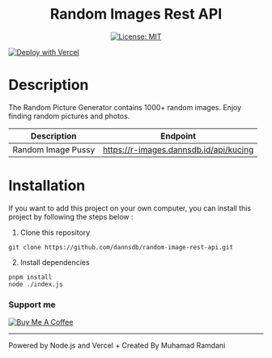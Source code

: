 <div align="center">
<h1>Random Images Rest API</h1>

[![License: MIT](https://img.shields.io/badge/License-MIT-yellow.svg)](https://opensource.org/licenses/MIT)

</div>

[![Deploy with Vercel](https://vercel.com/button)](https://r-images.dannsdb.id/)

# Description
The Random Picture Generator contains 1000+ random images. Enjoy finding random pictures and photos.

| Description | Endpoint | 
|------------ | ---------|
| Random Image Pussy | https://r-images.dannsdb.id/api/kucing |

# Installation
If you want to add this project on your own computer, you can install this project by following the steps below :

1. Clone this repository
```
git clone https://github.com/dannsdb/random-image-rest-api.git
```
2. Install dependencies
```
pnpm install
node ./index.js
```

### Support me


[![Buy Me A Coffee](https://cdn.buymeacoffee.com/buttons/v2/default-yellow.png)](https://ko-fi.com/itsramm )

---
Powered by Node.js and Vercel + Created By Muhamad Ramdani
